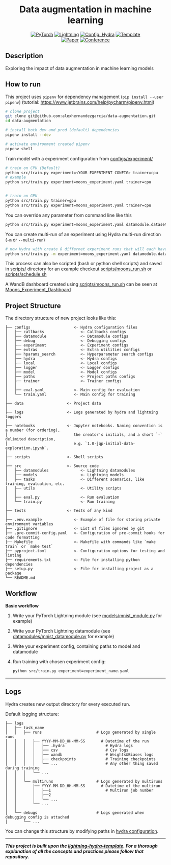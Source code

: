 <div align="center">

# Data augmentation in machine learning

<a href="https://pytorch.org/get-started/locally/"><img alt="PyTorch" src="https://img.shields.io/badge/PyTorch-ee4c2c?logo=pytorch&logoColor=white"></a>
<a href="https://pytorchlightning.ai/"><img alt="Lightning" src="https://img.shields.io/badge/-Lightning-792ee5?logo=pytorchlightning&logoColor=white"></a>
<a href="https://hydra.cc/"><img alt="Config: Hydra" src="https://img.shields.io/badge/Config-Hydra-89b8cd"></a>
<a href="https://github.com/ashleve/lightning-hydra-template"><img alt="Template" src="https://img.shields.io/badge/-Lightning--Hydra--Template-017F2F?style=flat&logo=github&labelColor=gray"></a><br>
[![Paper](http://img.shields.io/badge/paper-arxiv.1001.2234-B31B1B.svg)](https://www.nature.com/articles/nature14539)
[![Conference](http://img.shields.io/badge/AnyConference-year-4b44ce.svg)](https://papers.nips.cc/paper/2020)

</div>

## Description

Exploring the impact of data augmentation in machine learning models

## How to run

This project uses `pipenv` for dependency management (`pip install --user pipenv`) (tutorial: https://www.jetbrains.com/help/pycharm/pipenv.html)

```bash
# clone project
git clone git@github.com:alexhernandezgarcia/data-augmentation.git
cd data-augmentation

# install both dev and prod (default) dependencies
pipenv install --dev

# activate environment created pipenv
pipenv shell
```

Train model with a experiment configuration from [configs/experiment/](configs/experiment/)

```bash
# train on CPU (Default)
python src/train.py experiment=<YOUR EXPERIMENT CONFIG> trainer=cpu
# example
python src/train.py experiment=moons_experiment.yaml trainer=cpu


# train on GPU
python src/train.py trainer=gpu
python src/train.py experiment=moons_experiment.yaml trainer=cpu

```

You can override any parameter from command line like this

```bash
python src/train.py experiment=moons_experiment.yaml datamodule.dataset.n_samples=2000
```

You can create multi-run of an experiment using Hydra multi-run direction (`-m` or `--multi-run`)

```bash
# now Hydra with create 8 differnet experiment runs that will each have a different value for the n_samples parameter
python src/train.py -m experiment=moons_experiment.yaml datamodule.dataset.n_samples=20,50,100,250,500,1000,5000,10000
```

This process can also be scripted (bash or python shell scripts) and saved in [scripts/](scripts/) directory for an example checkout [scripts/moons_run.sh](scripts/moons_run.sh) or [scripts/schedule.sh](scripts/schedule.sh) 

A WandB dashboard created using [scripts/moons_run.sh](scripts/moons_run.sh) can be seen at [Moons_Experiment_Dashboard](https://wandb.ai/rafay/moons_experiment)

## Project Structure

The directory structure of new project looks like this:

```
├── configs                   <- Hydra configuration files
│   ├── callbacks                <- Callbacks configs
│   ├── datamodule               <- Datamodule configs
│   ├── debug                    <- Debugging configs
│   ├── experiment               <- Experiment configs
│   ├── extras                   <- Extra utilities configs
│   ├── hparams_search           <- Hyperparameter search configs
│   ├── hydra                    <- Hydra configs
│   ├── local                    <- Local configs
│   ├── logger                   <- Logger configs
│   ├── model                    <- Model configs
│   ├── paths                    <- Project paths configs
│   ├── trainer                  <- Trainer configs
│   │
│   ├── eval.yaml             <- Main config for evaluation
│   └── train.yaml            <- Main config for training
│
├── data                   <- Project data
│
├── logs                   <- Logs generated by hydra and lightning loggers
│
├── notebooks              <- Jupyter notebooks. Naming convention is a number (for ordering),
│                             the creator's initials, and a short `-` delimited description,
│                             e.g. `1.0-jqp-initial-data-exploration.ipynb`.
│
├── scripts                <- Shell scripts
│
├── src                    <- Source code
│   ├── datamodules              <- Lightning datamodules
│   ├── models                   <- Lightning models
│   ├── tasks                    <- Different scenarios, like training, evaluation, etc.
│   ├── utils                    <- Utility scripts
│   │
│   ├── eval.py                  <- Run evaluation
│   └── train.py                 <- Run training
│
├── tests                  <- Tests of any kind
│
├── .env.example              <- Example of file for storing private environment variables
├── .gitignore                <- List of files ignored by git
├── .pre-commit-config.yaml   <- Configuration of pre-commit hooks for code formatting
├── Makefile                  <- Makefile with commands like `make train` or `make test`
├── pyproject.toml            <- Configuration options for testing and linting
├── requirements.txt          <- File for installing python dependencies
├── setup.py                  <- File for installing project as a package
└── README.md
```



## Workflow

**Basic workflow**

1. Write your PyTorch Lightning module (see [models/mnist_module.py](src/models/mnist_module.py) for example)

2. Write your PyTorch Lightning datamodule (see [datamodules/mnist_datamodule.py](src/datamodules/mnist_datamodule.py) for example)

3. Write your experiment config, containing paths to model and datamodule

4. Run training with chosen experiment config:
   ```bash
   python src/train.py experiment=experiment_name.yaml
   ```

---

## Logs

Hydra creates new output directory for every executed run.

Default logging structure:

```
├── logs
│   ├── task_name
│   │   ├── runs                        # Logs generated by single runs
│   │   │   ├── YYYY-MM-DD_HH-MM-SS       # Datetime of the run
│   │   │   │   ├── .hydra                  # Hydra logs
│   │   │   │   ├── csv                     # Csv logs
│   │   │   │   ├── wandb                   # Weights&Biases logs
│   │   │   │   ├── checkpoints             # Training checkpoints
│   │   │   │   └── ...                     # Any other thing saved during training
│   │   │   └── ...
│   │   │
│   │   └── multiruns                   # Logs generated by multiruns
│   │       ├── YYYY-MM-DD_HH-MM-SS       # Datetime of the multirun
│   │       │   ├──1                        # Multirun job number
│   │       │   ├──2
│   │       │   └── ...
│   │       └── ...
│   │
│   └── debugs                          # Logs generated when debugging config is attached
│       └── ...
```

You can change this structure by modifying paths in [hydra configuration](configs/hydra).

---

***This project is built upon the [lightning-hydra-template](https://github.com/ashleve/lightning-hydra-template). For a thorough explanation of all the concepts and practices please follow that repository.*** 
